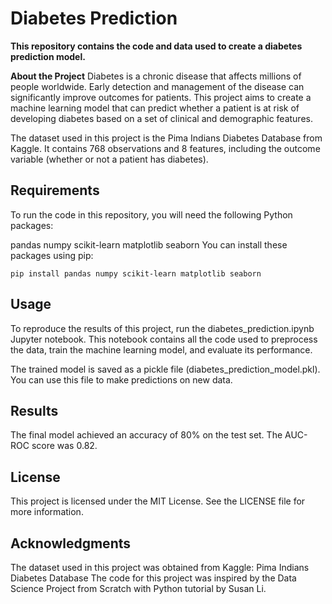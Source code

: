 
# Diabetes Prediction
**This repository contains the code and data used to create a diabetes prediction model.**

**About the Project**
Diabetes is a chronic disease that affects millions of people worldwide. Early detection and management of the disease can significantly improve outcomes for patients. This project aims to create a machine learning model that can predict whether a patient is at risk of developing diabetes based on a set of clinical and demographic features.

The dataset used in this project is the Pima Indians Diabetes Database from Kaggle. It contains 768 observations and 8 features, including the outcome variable (whether or not a patient has diabetes).

## Requirements
To run the code in this repository, you will need the following Python packages:

pandas
numpy
scikit-learn
matplotlib
seaborn
You can install these packages using pip:

```pip install pandas numpy scikit-learn matplotlib seaborn```


## Usage
To reproduce the results of this project, run the diabetes_prediction.ipynb Jupyter notebook. This notebook contains all the code used to preprocess the data, train the machine learning model, and evaluate its performance.

The trained model is saved as a pickle file (diabetes_prediction_model.pkl). You can use this file to make predictions on new data.

## Results
The final model achieved an accuracy of 80% on the test set. The AUC-ROC score was 0.82.

## License
This project is licensed under the MIT License. See the LICENSE file for more information.

## Acknowledgments
The dataset used in this project was obtained from Kaggle: Pima Indians Diabetes Database
The code for this project was inspired by the Data Science Project from Scratch with Python tutorial by Susan Li.



